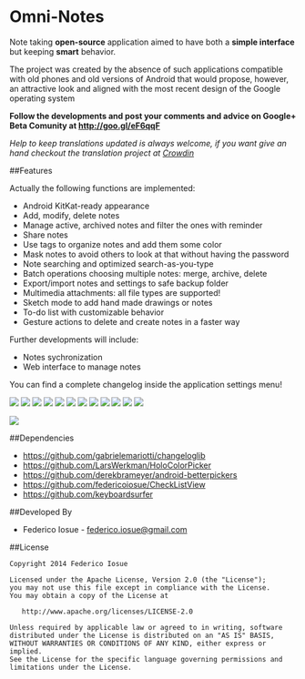 Omni-Notes
==========

Note taking <b>open-source</b> application aimed to have both a <b>simple interface</b> but keeping <b>smart</b> behavior.

The project was created by the absence of such applications compatible with old phones and old versions of Android that would propose, however, an attractive look and aligned with the most recent design of the Google operating system


**Follow the developments and post your comments and advice on Google+ Beta Comunity at http://goo.gl/eF6qqF**

*Help to keep translations updated is always welcome, if you want give an hand checkout the translation project at [Crowdin][2]*

##Features


Actually the following functions are implemented:

* Android KitKat-ready appearance
* Add, modify, delete notes
* Manage active, archived notes and filter the ones with reminder
* Share notes
* Use tags to organize notes and add them some color
* Mask notes to avoid others to look at that without having the password
* Note searching and optimized search-as-you-type
* Batch operations choosing multiple notes: merge, archive, delete
* Export/import notes and settings to safe backup folder
* Multimedia attachments: all file types are supported!
* Sketch mode to add hand made drawings or notes
* To-do list with customizable behavior
* Gesture actions to delete and create notes in a faster way


Further developments will include:

* Notes sychronization
* Web interface to manage notes

You can find a complete changelog inside the application settings menu!

[<img src="https://raw.githubusercontent.com/federicoiosue/Omni-Notes/master/etc/play_store_pics/thumb_00.png">][3]
[<img src="https://raw.githubusercontent.com/federicoiosue/Omni-Notes/master/etc/play_store_pics/thumb_01.png">][4]
[<img src="https://raw.githubusercontent.com/federicoiosue/Omni-Notes/master/etc/play_store_pics/thumb_02.png">][5]
[<img src="https://raw.githubusercontent.com/federicoiosue/Omni-Notes/master/etc/play_store_pics/thumb_03.png">][6]
[<img src="https://raw.githubusercontent.com/federicoiosue/Omni-Notes/master/etc/play_store_pics/thumb_04.png">][7]
[<img src="https://raw.githubusercontent.com/federicoiosue/Omni-Notes/master/etc/play_store_pics/thumb_05.png">][8]
[<img src="https://raw.githubusercontent.com/federicoiosue/Omni-Notes/master/etc/play_store_pics/thumb_06.png">][9]
[<img src="https://raw.githubusercontent.com/federicoiosue/Omni-Notes/master/etc/play_store_pics/thumb_07.png">][10]
[<img src="https://raw.githubusercontent.com/federicoiosue/Omni-Notes/master/etc/play_store_pics/thumb_08.png">][11]
[<img src="https://raw.githubusercontent.com/federicoiosue/Omni-Notes/master/etc/play_store_pics/thumb_09.png">][12]
[<img src="https://raw.githubusercontent.com/federicoiosue/Omni-Notes/master/etc/play_store_pics/thumb_10.png">][13]
[<img src="https://raw.githubusercontent.com/federicoiosue/Omni-Notes/master/etc/play_store_pics/thumb_11.png">][14]


[<img src="https://developer.android.com/images/brand/en_generic_rgb_wo_45.png">][1]


##Dependencies

* https://github.com/gabrielemariotti/changeloglib
* https://github.com/LarsWerkman/HoloColorPicker
* https://github.com/derekbrameyer/android-betterpickers
* https://github.com/federicoiosue/CheckListView
* https://github.com/keyboardsurfer


##Developed By


* Federico Iosue - <federico.iosue@gmail.com>



##License


    Copyright 2014 Federico Iosue

    Licensed under the Apache License, Version 2.0 (the "License");
    you may not use this file except in compliance with the License.
    You may obtain a copy of the License at

       http://www.apache.org/licenses/LICENSE-2.0

    Unless required by applicable law or agreed to in writing, software
    distributed under the License is distributed on an "AS IS" BASIS,
    WITHOUT WARRANTIES OR CONDITIONS OF ANY KIND, either express or implied.
    See the License for the specific language governing permissions and
    limitations under the License.





 [1]: https://play.google.com/store/apps/details?id=it.feio.android.omninotes
 [2]: https://crowdin.net/project/omni-notes/
 [3]: https://raw.githubusercontent.com/federicoiosue/Omni-Notes/master/etc/play_store_pics/01.png
 [4]: https://raw.githubusercontent.com/federicoiosue/Omni-Notes/master/etc/play_store_pics/02.png
 [5]: https://raw.githubusercontent.com/federicoiosue/Omni-Notes/master/etc/play_store_pics/03.png
 [6]: https://raw.githubusercontent.com/federicoiosue/Omni-Notes/master/etc/play_store_pics/04.png
 [7]: https://raw.githubusercontent.com/federicoiosue/Omni-Notes/master/etc/play_store_pics/05.png
 [8]: https://raw.githubusercontent.com/federicoiosue/Omni-Notes/master/etc/play_store_pics/06.png
 [9]: https://raw.githubusercontent.com/federicoiosue/Omni-Notes/master/etc/play_store_pics/07.png
 [10]: https://raw.githubusercontent.com/federicoiosue/Omni-Notes/master/etc/play_store_pics/08.png
 [11]: https://raw.githubusercontent.com/federicoiosue/Omni-Notes/master/etc/play_store_pics/09.png
 [12]: https://raw.githubusercontent.com/federicoiosue/Omni-Notes/master/etc/play_store_pics/10.png
 [13]: https://raw.githubusercontent.com/federicoiosue/Omni-Notes/master/etc/play_store_pics/11.png
 [14]: https://raw.githubusercontent.com/federicoiosue/Omni-Notes/master/etc/play_store_pics/12.png
